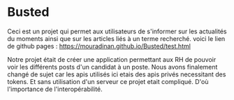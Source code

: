 # Busted
Ceci est un projet qui permet aux utilisateurs de s'informer sur les actualités du moments ainsi que sur les articles liés à un terme recherché.
voici le lien de github pages : https://mouradinan.github.io/Busted/test.html


Notre projet était de créer une application permettant aux RH de pouvoir voir les différents posts d'un candidat à un poste. Nous avons finalement changé de sujet car les apis utilisés ici etais des apis privés necessitant des tokens. Et sans utilisation d'un serveur ce projet etait compliqué. D'où l'importance de l'interopérabilité.
